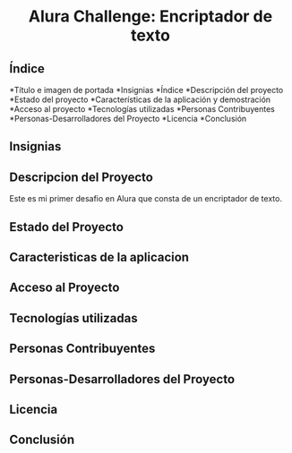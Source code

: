 <h1 align="center"> Alura Challenge: Encriptador de texto </h1>

## Índice
*Título e imagen de portada
*Insignias
*Índice
*Descripción del proyecto
*Estado del proyecto
*Características de la aplicación y demostración
*Acceso al proyecto
*Tecnologías utilizadas
*Personas Contribuyentes
*Personas-Desarrolladores del Proyecto
*Licencia
*Conclusión

## Insignias

## Descripcion del Proyecto
Este es mi primer desafio en Alura que consta de un encriptador de texto.

## Estado del Proyecto


## Caracteristicas de la aplicacion


## Acceso al Proyecto


## Tecnologías utilizadas


## Personas Contribuyentes


## Personas-Desarrolladores del Proyecto


## Licencia


## Conclusión
